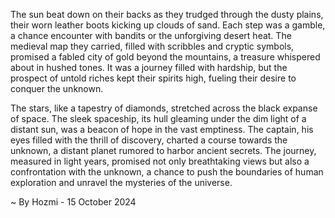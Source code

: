 
The sun beat down on their backs as they trudged through the dusty plains, their worn leather boots kicking up clouds of sand. Each step was a gamble, a chance encounter with bandits or the unforgiving desert heat. The medieval map they carried, filled with scribbles and cryptic symbols, promised a fabled city of gold beyond the mountains, a treasure whispered about in hushed tones. It was a journey filled with hardship, but the prospect of untold riches kept their spirits high, fueling their desire to conquer the unknown.

The stars, like a tapestry of diamonds, stretched across the black expanse of space. The sleek spaceship, its hull gleaming under the dim light of a distant sun, was a beacon of hope in the vast emptiness. The captain, his eyes filled with the thrill of discovery, charted a course towards the unknown, a distant planet rumored to harbor ancient secrets. The journey, measured in light years, promised not only breathtaking views but also a confrontation with the unknown, a chance to push the boundaries of human exploration and unravel the mysteries of the universe. 

~ By Hozmi - 15 October 2024
